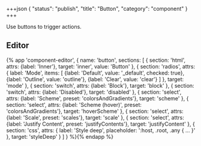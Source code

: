 +++json
{
  "status": "publish",
  "title": "Button",
  "category": "component"
}
+++

Use buttons to trigger actions.

## Editor

{%
  app 'component-editor', {
    name: 'button',
    sections: [
      {
        section: 'html',
        attrs: {label: 'Inner'},
        target: 'inner',
        value: 'Button'
      },
      {
        section: 'radios',
        attrs: {
          label: 'Mode',
          items: [
            {label: 'Default', value: '_default', checked: true},
            {label: 'Outline', value: 'outline'},
            {label: 'Clear', value: 'clear'}
          ]
        },
        target: 'mode'
      },
      {
        section: 'switch',
        attrs: {label: 'Block'},
        target: 'block'
      },
      {
        section: 'switch',
        attrs: {label: 'Disabled'},
        target: 'disabled'
      },
      {
        section: 'select',
        attrs: {label: 'Scheme', preset: 'colorsAndGradients'},
        target: 'scheme'
      },
      {
        section: 'select',
        attrs: {label: 'Scheme (hover)', preset: 'colorsAndGradients'},
        target: 'hoverScheme'
      },
      {
        section: 'select',
        attrs: {label: 'Scale', preset: 'scales'},
        target: 'scale'
      },
      {
        section: 'select',
        attrs: {label: 'Justify Content', preset: 'justifyContents'},
        target: 'justifyContent'
      },
      {
        section: 'css',
        attrs: {
          label: 'Style deep',
          placeholder: ':host, .root, .any { ... }'
        },
        target: 'styleDeep'
      }
    ]
  }
%}{% endapp %}
